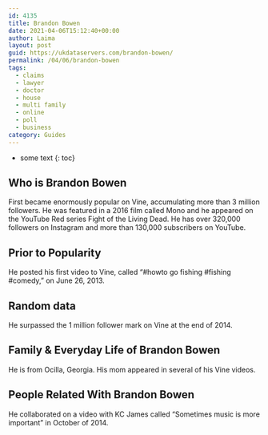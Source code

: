 ```yaml
---
id: 4135
title: Brandon Bowen
date: 2021-04-06T15:12:40+00:00
author: Laima
layout: post
guid: https://ukdataservers.com/brandon-bowen/
permalink: /04/06/brandon-bowen
tags:
  - claims
  - lawyer
  - doctor
  - house
  - multi family
  - online
  - poll
  - business
category: Guides
---
```


* some text
{: toc}


## Who is Brandon Bowen
                  
                  
                  
First became enormously popular on Vine, accumulating more than 3 million followers. He was featured in a 2016 film called Mono and he appeared on the YouTube Red series Fight of the Living Dead. He has over 320,000 followers on Instagram and more than 130,000 subscribers on YouTube.
                  
              
            
              
            
                
                
                
## Prior to Popularity
                  
                  
                  
He posted his first video to Vine, called &#8220;#howto go fishing #fishing #comedy,&#8221; on June 26, 2013.
                  
              
            
              
            
                
                
                
## Random data
                  
                  
                  
He surpassed the 1 million follower mark on Vine at the end of 2014.
                  
              
            
              
            
                
                
                
## Family & Everyday Life of Brandon Bowen
                  
                  
                  
He is from Ocilla, Georgia. His mom appeared in several of his Vine videos.
                  
              
            
              
            
                
                
                
## People Related With Brandon Bowen
                  
                  
                  
He collaborated on a video with KC James called &#8220;Sometimes music is more important&#8221; in October of 2014.
                  
              
            
              
            
                
              
            
              
              
            
            
              
            
          
          
          